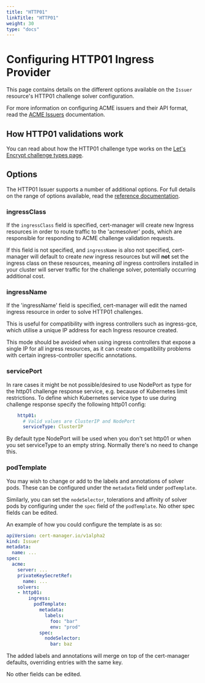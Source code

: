 ```yaml
---
title: "HTTP01"
linkTitle: "HTTP01"
weight: 30
type: "docs"
---
```


# Configuring HTTP01 Ingress Provider

This page contains details on the different options available on the `Issuer`
resource's HTTP01 challenge solver configuration.

For more information on configuring ACME issuers and their API format, read the
[ACME Issuers](../index.md) documentation.

## How HTTP01 validations work

You can read about how the HTTP01 challenge type works on the [Let's Encrypt
challenge types
page](https://letsencrypt.org/docs/challenge-types/#http-01-challenge).

## Options

The HTTP01 Issuer supports a number of additional options.  For full details on
the range of options available, read the [reference
documentation](https://docs.cert-manager.io/en/latest/reference/api-docs/index.html#acmeissuerhttp01config-v1alpha2).

### ingressClass

If the `ingressClass` field is specified, cert-manager will create new
Ingress resources in order to route traffic to the 'acmesolver' pods, which
are responsible for responding to ACME challenge validation requests.

If this field is not specified, and `ingressName` is also not specified,
cert-manager will default to create *new* ingress resources but will **not** set
the ingress class on these resources, meaning *all* ingress controllers
installed in your cluster will server traffic for the challenge solver,
potentially occurring additional cost.


### ingressName

If the 'ingressName' field is specified, cert-manager will edit the named
ingress resource in order to solve HTTP01 challenges.

This is useful for compatibility with ingress controllers such as ingress-gce,
which utilise a unique IP address for each Ingress resource created.

This mode should be avoided when using ingress controllers that expose a single
IP for all ingress resources, as it can create compatibility problems with
certain ingress-controller specific annotations.

### servicePort

In rare cases it might be not possible/desired to use NodePort as type for the
http01 challenge response service, e.g. because of Kubernetes limit
restrictions. To define which Kubernetes service type to use during challenge
response specify the following http01 config:

```yaml
    http01:
      # Valid values are ClusterIP and NodePort
      serviceType: ClusterIP
```

By default type NodePort will be used when you don't set http01 or when you set
serviceType to an empty string. Normally there's no need to change this.


### podTemplate

You may wish to change or add to the labels and annotations of solver pods.
These can be configured under the `metadata` field under `podTemplate`. 

Similarly, you can set the `nodeSelector`, tolerations and affinity of solver
pods by configuring under the `spec` field of the `podTemplate`. No other
spec fields can be edited.

An example of how you could configure the template is as so:

```yaml
apiVersion: cert-manager.io/v1alpha2
kind: Issuer
metadata:
  name: ...
spec:
  acme:
    server: ...
    privateKeySecretRef:
      name: ...
    solvers:
    - http01:
        ingress:
          podTemplate:
            metadata:
              labels:
                foo: "bar"
                env: "prod"
            spec:
              nodeSelector:
                bar: baz
```

The added labels and annotations will merge on top of the cert-manager defaults,
overriding entries with the same key.

No other fields can be edited.
